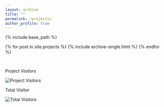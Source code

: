 ```yaml
---
layout: archive
title: ""
permalink: /projects/
author_profile: true
---
```



{% include base_path %}

{% for post in site.projects %}
  {% include archive-single.html %}
{% endfor %}

<br>

Project Visitors

![Project Visitors](https://visitor-badge.glitch.me/badge?page_id=ahkhalwai.ahkhalwai.github.io/projects/)

Total Visitor

![Total Visitors](https://visitor-badge.glitch.me/badge?page_id=ahkhalwai.ahkhalwai.github.io/)

<br>
